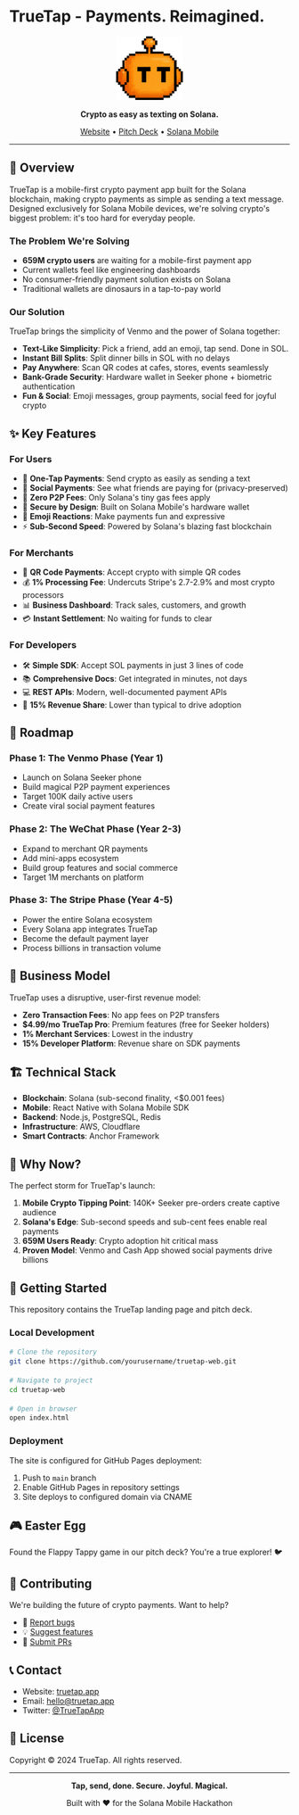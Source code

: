 # TrueTap - Payments. Reimagined.

<p align="center">
  <img src="Images/Tappy.png" alt="TrueTap Logo" width="120" />
</p>

<p align="center">
  <strong>Crypto as easy as texting on Solana.</strong>
</p>

<p align="center">
  <a href="https://truetap.app">Website</a> •
  <a href="https://truetap.app/pitch-deck.html">Pitch Deck</a> •
  <a href="https://solanamobile.com">Solana Mobile</a>
</p>

---

## 🚀 Overview

TrueTap is a mobile-first crypto payment app built for the Solana blockchain, making crypto payments as simple as sending a text message. Designed exclusively for Solana Mobile devices, we're solving crypto's biggest problem: it's too hard for everyday people.

### The Problem We're Solving

- **659M crypto users** are waiting for a mobile-first payment app
- Current wallets feel like engineering dashboards 
- No consumer-friendly payment solution exists on Solana
- Traditional wallets are dinosaurs in a tap-to-pay world

### Our Solution

TrueTap brings the simplicity of Venmo and the power of Solana together:
- **Text-Like Simplicity**: Pick a friend, add an emoji, tap send. Done in SOL.
- **Instant Bill Splits**: Split dinner bills in SOL with no delays
- **Pay Anywhere**: Scan QR codes at cafes, stores, events seamlessly
- **Bank-Grade Security**: Hardware wallet in Seeker phone + biometric authentication
- **Fun & Social**: Emoji messages, group payments, social feed for joyful crypto

## ✨ Key Features

### For Users
- 🎯 **One-Tap Payments**: Send crypto as easily as sending a text
- 👥 **Social Payments**: See what friends are paying for (privacy-preserved)
- 💸 **Zero P2P Fees**: Only Solana's tiny gas fees apply
- 🔐 **Secure by Design**: Built on Solana Mobile's hardware wallet
- 🎉 **Emoji Reactions**: Make payments fun and expressive
- ⚡ **Sub-Second Speed**: Powered by Solana's blazing fast blockchain

### For Merchants
- 📱 **QR Code Payments**: Accept crypto with simple QR codes
- 💰 **1% Processing Fee**: Undercuts Stripe's 2.7-2.9% and most crypto processors
- 📊 **Business Dashboard**: Track sales, customers, and growth
- 💳 **Instant Settlement**: No waiting for funds to clear

### For Developers
- 🛠️ **Simple SDK**: Accept SOL payments in just 3 lines of code
- 📚 **Comprehensive Docs**: Get integrated in minutes, not days
- 💻 **REST APIs**: Modern, well-documented payment APIs
- 🤝 **15% Revenue Share**: Lower than typical to drive adoption

## 🎯 Roadmap

### Phase 1: The Venmo Phase (Year 1)
- Launch on Solana Seeker phone
- Build magical P2P payment experiences
- Target 100K daily active users
- Create viral social payment features

### Phase 2: The WeChat Phase (Year 2-3)
- Expand to merchant QR payments
- Add mini-apps ecosystem
- Build group features and social commerce
- Target 1M merchants on platform

### Phase 3: The Stripe Phase (Year 4-5)
- Power the entire Solana ecosystem
- Every Solana app integrates TrueTap
- Become the default payment layer
- Process billions in transaction volume

## 💼 Business Model

TrueTap uses a disruptive, user-first revenue model:

- **Zero Transaction Fees**: No app fees on P2P transfers
- **$4.99/mo TrueTap Pro**: Premium features (free for Seeker holders)
- **1% Merchant Services**: Lowest in the industry
- **15% Developer Platform**: Revenue share on SDK payments

## 🏗️ Technical Stack

- **Blockchain**: Solana (sub-second finality, <$0.001 fees)
- **Mobile**: React Native with Solana Mobile SDK
- **Backend**: Node.js, PostgreSQL, Redis
- **Infrastructure**: AWS, Cloudflare
- **Smart Contracts**: Anchor Framework

## 🌟 Why Now?

The perfect storm for TrueTap's launch:

1. **Mobile Crypto Tipping Point**: 140K+ Seeker pre-orders create captive audience
2. **Solana's Edge**: Sub-second speeds and sub-cent fees enable real payments
3. **659M Users Ready**: Crypto adoption hit critical mass
4. **Proven Model**: Venmo and Cash App showed social payments drive billions

## 🚀 Getting Started

This repository contains the TrueTap landing page and pitch deck.

### Local Development

```bash
# Clone the repository
git clone https://github.com/yourusername/truetap-web.git

# Navigate to project
cd truetap-web

# Open in browser
open index.html
```

### Deployment

The site is configured for GitHub Pages deployment:

1. Push to `main` branch
2. Enable GitHub Pages in repository settings
3. Site deploys to configured domain via CNAME

## 🎮 Easter Egg

Found the Flappy Tappy game in our pitch deck? You're a true explorer! 🐦

## 🤝 Contributing

We're building the future of crypto payments. Want to help?

- 🐛 [Report bugs](https://github.com/yourusername/truetap-web/issues)
- 💡 [Suggest features](https://github.com/yourusername/truetap-web/issues)
- 🔧 [Submit PRs](https://github.com/yourusername/truetap-web/pulls)

## 📞 Contact

- Website: [truetap.app](https://truetap.app)
- Email: hello@truetap.app
- Twitter: [@TrueTapApp](https://twitter.com/truetapapp)

## 📄 License

Copyright © 2024 TrueTap. All rights reserved.

---

<p align="center">
  <strong>Tap, send, done. Secure. Joyful. Magical.</strong>
</p>

<p align="center">
  Built with ❤️ for the Solana Mobile Hackathon
</p>